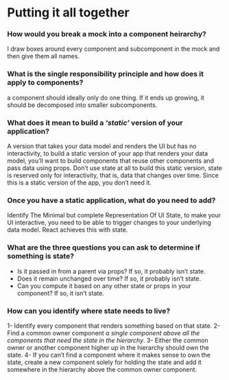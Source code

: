# Putting it all together
### How would you break a mock into a component heirarchy?
I draw boxes around every component and subcomponent in the mock and then give them all names.
### What is the single responsibility principle and how does it apply to components?
a component should ideally only do one thing. If it ends up growing, it should be decomposed into smaller subcomponents.
### What does it mean to build a *‘static’* version of your application?
A version that takes your data model and renders the UI but has no interactivity, to build a static version of your app that renders your data model, you’ll want to build components that reuse other components and pass data using props. Don’t use state at all to build this static version, state is reserved only for interactivity, that is, data that changes over time. Since this is a static version of the app, you don’t need it.
### Once you have a static application, what do you need to add?
Identify The Minimal but complete Representation Of UI State, to make your UI interactive, you need to be able to trigger changes to your underlying data model. React achieves this with state.
### What are the three questions you can ask to determine if something is state?
  - Is it passed in from a parent via props? If so, it probably isn’t state.
  - Does it remain unchanged over time? If so, it probably isn’t state.
  - Can you compute it based on any other state or props in your component? If so, it isn’t state.
### How can you identify where state needs to live?
  1- Identify every component that renders something based on that state.
  2- Find a common owner component *a single component above all the components that need the state in the hierarchy*.
  3- Either the common owner or another component higher up in the hierarchy should own the state.
  4- If you can’t find a component where it makes sense to own the state, create a new component solely for holding the state and add it somewhere in the hierarchy above the common owner component.
